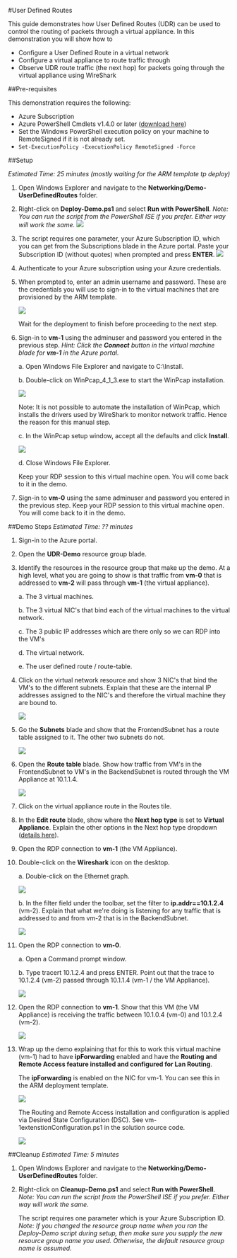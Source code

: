 #User Defined Routes

This guide demonstrates how User Defined Routes (UDR) can be used to control the routing of packets through a virtual appliance.  In this demonstration you will show how to 

* Configure a User Defined Route in a virtual network
* Configure a virtual appliance to route traffic through
* Observe UDR route traffic (the next hop) for packets going through the virtual appliance using WireShark 

##Pre-requisites

This demonstration requires the following:

* Azure Subscription
* Azure PowerShell Cmdlets v1.4.0 or later ([download here](http://aka.ms/webpi-azps))
* Set the Windows PowerShell execution policy on your machine to RemoteSigned if it is not already set.
 * ` Set-ExecutionPolicy -ExecutionPolicy RemoteSigned -Force `

##Setup

_Estimated Time: 25 minutes (mostly waiting for the ARM template tp deploy)_

1. Open Windows Explorer and navigate to the **Networking/Demo-UserDefinedRoutes** folder.

2. Right-click on **Deploy-Demo.ps1** and select **Run with PowerShell**.  _Note: You can run the script from the PowerShell ISE if you prefer. Either way will work the same._
    <img src="./media/setup-01.png" style="max-width: 500px" />

3. The script requires one parameter, your Azure Subscription ID, which you can get from the Subscriptions blade in the Azure portal.  Paste your Subscription ID (without quotes) when prompted and press **ENTER**.
    <img src="./media/setup-02.png" style="max-width: 500px" />

4. Authenticate to your Azure subscription using your Azure credentials.

5. When prompted to, enter an admin username and password.  These are the credentials you will use to sign-in to the virtual machines that are provisioned by the ARM template.

    <img src="./media/setup-03.png" style="max-width: 500px" />

    Wait for the deployment to finish before proceeding to the next step.
6. Sign-in to **vm-1** using the adminuser and password you entered in the previous step.  _Hint: Click the **Connect** button in the virtual machine blade for **vm-1** in the Azure portal._

    a. Open Windows File Explorer and navigate to C:\Install.

    b. Double-click on WinPcap_4_1_3.exe to start the WinPcap installation.

    <img src="./media/setup-04.png" style="max-width: 500px" />

    Note: It is not possible to automate the installation of WinPcap, which installs the drivers used by WireShark to monitor network traffic.  Hence the reason for this manual step.

    c. In the WinPcap setup window, accept all the defaults and click **Install**.

    <img src="./media/setup-05.png" style="max-width: 500px" />

    d. Close Windows File Explorer.

    Keep your RDP session to this virtual machine open.  You will come back to it in the demo.

7. Sign-in to **vm-0** using the same adminuser and password you entered in the previous step.  Keep your RDP session to this virtual machine open.  You will come back to it in the demo.

##Demo Steps
_Estimated Time: ?? minutes_

1. Sign-in to the Azure portal.

2. Open the **UDR-Demo** resource group blade.

3. Identify the resources in the resource group that make up the demo.  At a high level, what you are going to show is that traffic from **vm-0** that is addressed to **vm-2** will pass through **vm-1** (the virtual appliance).

    a. The 3 virtual machines.

    b. The 3 virtual NIC's that bind each of the virtual machines to the virtual network.

    c. The 3 public IP addresses which are there only so we can RDP into the VM's

    d. The virtual network.

    e. The user defined route / route-table.

4. Click on the virtual network resource and show 3 NIC's that bind the VM's to the different subnets.  Explain that these are the internal IP addresses assigned to the NIC's and therefore the virtual machine they are bound to.

    <img src="./media/demo-01.png" style="max-width: 500px" />

5. Go the **Subnets** blade and show that the FrontendSubnet has a route table assigned to it.  The other two subnets do not.
 
    <img src="./media/demo-02.png" style="max-width: 500px" />

6. Open the **Route table** blade.  Show how traffic from VM's in the FrontendSubnet to VM's in the BackendSubnet is routed through the VM Appliance at 10.1.1.4. 

    <img src="./media/demo-03.png" style="max-width: 500px" />

7. Click on the virtual appliance route in the Routes tile.

8. In the **Edit route** blade, show where the **Next hop type** is set to **Virtual Appliance**.  Explain the other options in the Next hop type dropdown ([details here](herehttps://azure.microsoft.com/en-us/documentation/articles/virtual-networks-udr-overview)).

9. Open the RDP connection to **vm-1** (the VM Appliance).

10.	Double-click on the **Wireshark** icon on the desktop.

    a. Double-click on the Ethernet graph.

    <img src="./media/demo-04.png" style="max-width: 500px" />

    b. In the filter field under the toolbar, set the filter to **ip.addr==10.1.2.4** (vm-2).  Explain that what we're doing is listening for any traffic that is addressed to and from vm-2 that is in the BackendSubnet.

    <img src="./media/demo-05.png" style="max-width: 500px" />

11. Open the RDP connection to **vm-0**.

    a. Open a Command prompt window.

    b. Type tracert 10.1.2.4 and press ENTER.  Point out that the trace to 10.1.2.4 (vm-2) passed through 10.1.1.4 (vm-1 / the VM Appliance).

    <img src="./media/demo-06.png" style="max-width: 500px" />

12. Open the RDP connection to **vm-1**.  Show that this VM (the VM Appliance) is receiving the traffic between 10.1.0.4 (vm-0) and 10.1.2.4 (vm-2).

    <img src="./media/demo-07.png" style="max-width: 500px" />

13. Wrap up the demo explaining that for this to work this virtual machine (vm-1) had to have **ipForwarding** enabled and have the **Routing and Remote Access feature installed and configured for Lan Routing**.

    The **ipForwarding** is enabled on the NIC for vm-1.  You can see this in the ARM deployment template.

    <img src="./media/demo-08.png" style="max-width: 500px" />

    The Routing and Remote Access installation and configuration is applied via Desired State Configuration (DSC).  See vm-1extenstionConfiguration.ps1 in the solution source code.

    <img src="./media/demo-09.png" style="max-width: 500px" />

##Cleanup
_Estimated Time: 5 minutes_

1. Open Windows Explorer and navigate to the **Networking/Demo-UserDefinedRoutes** folder.

2. Right-click on **Cleanup-Demo.ps1** and select **Run with PowerShell**.  _Note: You can run the script from the PowerShell ISE if you prefer. Either way will work the same._

    The script requires one parameter which is your Azure Subscription ID.  _Note: If you changed the resource group name when you ran the Deploy-Demo script during setup, then make sure you supply the new resource group name you used.  Otherwise, the default resource group name is assumed._     



